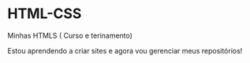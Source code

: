 # HTML-CSS
 Minhas HTMLS ( Curso e terinamento)

Estou aprendendo a criar sites e agora vou gerenciar meus repositórios!